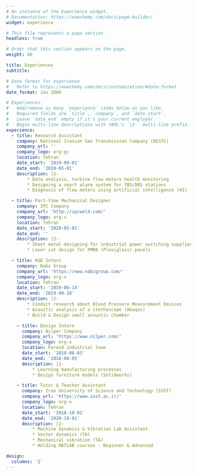 ```yaml
---
# An instance of the Experience widget.
# Documentation: https://wowchemy.com/docs/page-builder/
widget: experience

# This file represents a page section.
headless: true

# Order that this section appears on the page.
weight: 40

title: Experiences
subtitle:

# Date format for experience
#   Refer to https://wowchemy.com/docs/customization/#date-format
date_format: Jan 2006

# Experiences.
#   Add/remove as many `experience` items below as you like.
#   Required fields are `title`, `company`, and `date_start`.
#   Leave `date_end` empty if it's your current employer.
#   Begin multi-line descriptions with YAML's `|2-` multi-line prefix.
experience:
  - title: Research Assistant
    company: National Iranian Gas Transmission Company (NIGTC)
    company_url: ''
    company_logo: org-gc
    location: Tehran
    date_start: '2019-09-01'
    date_end: '2020-05-01'
    description: |2-
        * Data analysis, turbine flow meters health monitoring
        * Designing a smart alarm system for TBS/DRS stations
        * Diagnosis of flow meters using artificial intelligence (AI)

  - title: Part-time Mechanical Designer
    company: IPC Company
    company_url: 'http://ipcweld.com/'
    company_logo: org-x
    location: Tehran
    date_start: '2020-05-01'
    date_end: ''
    description: |2-
        * Sheet metal designing for industrial power switching supplier
        * Laser cut design for PMMA (Plexiglass) panels

  - title: R&D Intern
    company: Nabz Group
    company_url: 'https://www.nabzgroup.com/'
    company_logo: org-x
    location: Tehran
    date_start: '2019-06-14'
    date_end: '2019-09-18'
    description: |2-
        * Conduct research about Blood Pressure Measurement Devices
        * Acoustic analysis of a stethoscope (Abaqus)
        * Build & Design small acoustic chamber

    - title: Design Intern
      company: Nilper Company
      company_url: 'https://www.nilper.com/'
      company_logo: org-x
      location: Parand industrial town
      date_start: '2018-06-03'
      date_end: '2018-08-05'
      description: |2-
          * Learning manufacturing processes
          * Design furniture models (Solidworks)

    - title: Tutor & Teacher Assistant
      company: Iran University of Science and Technology (IUST)
      company_url: 'https://www.iust.ac.ir/'
      company_logo: org-x
      location: Tehran
      date_start: '2018-10-01'
      date_end: '2020-10-01'
      description: |2-
          * Machine Dynamics & Vibration Lab Assistant
          * Vector dynamics (TA)
          * Mechanical vibration (TA)
          * Holding MATLAB courses - Beginner & Advanced

design:
  columns: '2'
---
```

